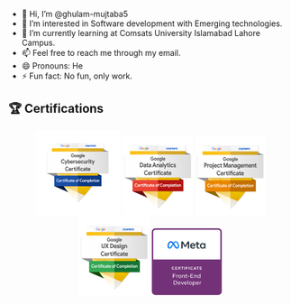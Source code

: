 - 👋 Hi, I’m @ghulam-mujtaba5
- 👀 I’m interested in Software development with Emerging technologies.
- 🌱 I’m currently learning at Comsats University Islamabad Lahore Campus.
- 📫 Feel free to reach me through my email.
- 😄 Pronouns: He
- ⚡ Fun fact: No fun, only work.

<!-- Certifications Section -->
## 🏆 Certifications

<p align="center">
  <img src="https://github.com/ghulam-mujtaba5/ghulam-mujtaba5/blob/ab23c0555a43189e3ef9941da8582e60597cdbd9/google-cybersecurity-certificate.png" alt="Google Cybersecurity" width="150" height="150">
  <img src="https://github.com/ghulam-mujtaba5/ghulam-mujtaba5/blob/ab23c0555a43189e3ef9941da8582e60597cdbd9/google-data-analytics-professional-certificate.2.png" alt="Google Data Analytics Professional" width="125" height="140">
  <img src="https://github.com/ghulam-mujtaba5/ghulam-mujtaba5/blob/ab23c0555a43189e3ef9941da8582e60597cdbd9/google-project-management-professional-certificate.2.png" alt="Google Project Management" width="125" height="140">
  <img src="https://github.com/ghulam-mujtaba5/ghulam-mujtaba5/blob/ab23c0555a43189e3ef9941da8582e60597cdbd9/google-ux-design-professional-certificate.2.png" alt="Google UX Design Professional" width="125" height="140">
  <img src="https://github.com/ghulam-mujtaba5/ghulam-mujtaba5/blob/ab23c0555a43189e3ef9941da8582e60597cdbd9/meta-front-end-developer-certificate.png" alt="Meta Front-End Developer" width="125" height="120">
</p>
